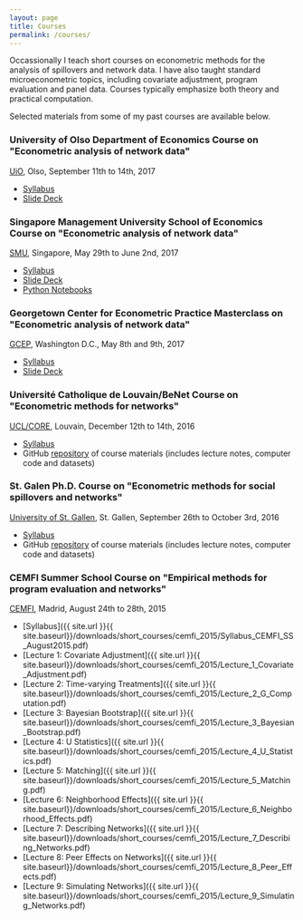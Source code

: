 ```yaml
---
layout: page
title: Courses
permalink: /courses/
---
```

Occassionally I teach short courses on econometric methods for the analysis of spillovers and network data. I have also taught standard microeconometric topics, including covariate adjustment, program evaluation and panel data. Courses typically emphasize both theory and practical computation.

Selected materials from some of my past courses are available below.

### University of Olso Department of Economics Course on "Econometric analysis of network data"
[UiO](http://www.sv.uio.no/econ/english/), Olso, September 11th to 14th, 2017

* [Syllabus](https://github.com/bryangraham/short_courses/blob/master/Oslo/Syllabus_Olso_Networks_Sept2017.pdf)
* [Slide Deck](https://github.com/bryangraham/short_courses/tree/master/Oslo/Slides)

### Singapore Management University School of Economics Course on "Econometric analysis of network data"
[SMU](https://economics.smu.edu.sg), Singapore, May 29th to June 2nd, 2017

* [Syllabus](https://github.com/bryangraham/short_courses/blob/master/SMU_CUHK/Syllabus_SMU_Networks_May2017.pdf)
* [Slide Deck](https://github.com/bryangraham/short_courses/tree/master/SMU_CUHK/Slides)
* [Python Notebooks](https://github.com/bryangraham/short_courses/tree/master/SMU_CUHK/Notebooks)

### Georgetown Center for Econometric Practice Masterclass on "Econometric analysis of network data"
[GCEP](https://econ.georgetown.edu/gcep/masterclasses), Washington D.C., May 8th and 9th, 2017

* [Syllabus](https://github.com/bryangraham/short_courses/blob/master/GCEP/Syllabus_GCEP_Networks_May2017.pdf)
* [Slide Deck](https://github.com/bryangraham/short_courses/tree/master/GCEP/Lectures)

### Université Catholique de Louvain/BeNet Course on "Econometric methods for networks"
[UCL/CORE](https://be-net.github.io/2016/), Louvain, December 12th to 14th, 2016

* [Syllabus](https://github.com/bryangraham/short_courses/blob/master/CORE_Winter_School/Syllabus_CORE_Networks_Dec2016.pdf)
* GitHub [repository](https://github.com/bryangraham/short_courses/tree/master/CORE_Winter_School) of course materials (includes lecture notes, computer code and datasets)

### St. Galen Ph.D. Course on "Econometric methods for social spillovers and networks"
[University of St. Gallen](http://www.sew.unisg.ch/en), St. Gallen, September 26th to October 3rd, 2016

* [Syllabus](https://github.com/bryangraham/short_courses/blob/master/St_Gallen/Syllabus/Syllabus_St_Gallen_Networks_Sept2016.pdf)
* GitHub [repository](https://github.com/bryangraham/short_courses/tree/master/St_Gallen) of course materials (includes lecture notes, computer code and datasets)

### CEMFI Summer School Course on "Empirical methods for program evaluation and networks"
[CEMFI](http://www.cemfi.es/), Madrid, August 24th to 28th, 2015

* [Syllabus]({{ site.url }}{{ site.baseurl}}/downloads/short_courses/cemfi_2015/Syllabus_CEMFI_SS_August2015.pdf)
* [Lecture 1: Covariate Adjustment]({{ site.url }}{{ site.baseurl}}/downloads/short_courses/cemfi_2015/Lecture_1_Covariate_Adjustment.pdf)
* [Lecture 2: Time-varying Treatments]({{ site.url }}{{ site.baseurl}}/downloads/short_courses/cemfi_2015/Lecture_2_G_Computation.pdf)
* [Lecture 3: Bayesian Bootstrap]({{ site.url }}{{ site.baseurl}}/downloads/short_courses/cemfi_2015/Lecture_3_Bayesian_Bootstrap.pdf)
* [Lecture 4: U Statistics]({{ site.url }}{{ site.baseurl}}/downloads/short_courses/cemfi_2015/Lecture_4_U_Statistics.pdf)
* [Lecture 5: Matching]({{ site.url }}{{ site.baseurl}}/downloads/short_courses/cemfi_2015/Lecture_5_Matching.pdf)
* [Lecture 6: Neighborhood Effects]({{ site.url }}{{ site.baseurl}}/downloads/short_courses/cemfi_2015/Lecture_6_Neighborhood_Effects.pdf)
* [Lecture 7: Describing Networks]({{ site.url }}{{ site.baseurl}}/downloads/short_courses/cemfi_2015/Lecture_7_Describing_Networks.pdf)
* [Lecture 8: Peer Effects on Networks]({{ site.url }}{{ site.baseurl}}/downloads/short_courses/cemfi_2015/Lecture_8_Peer_Effects.pdf)
* [Lecture 9: Simulating Networks]({{ site.url }}{{ site.baseurl}}/downloads/short_courses/cemfi_2015/Lecture_9_Simulating_Networks.pdf)


